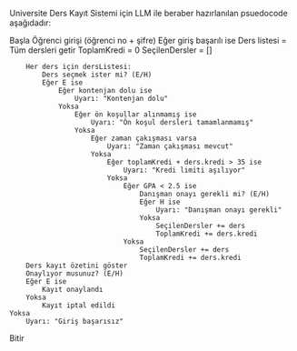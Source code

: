 Universite Ders Kayıt Sistemi için LLM ile beraber hazırlanılan psuedocode aşağıdadır:


Başla
    Öğrenci girişi (öğrenci no + şifre)
    Eğer giriş başarılı ise
        Ders listesi = Tüm dersleri getir
        ToplamKredi = 0
        SeçilenDersler = []

        Her ders için dersListesi:
            Ders seçmek ister mi? (E/H)
            Eğer E ise
                Eğer kontenjan dolu ise
                    Uyarı: "Kontenjan dolu"
                Yoksa
                    Eğer ön koşullar alınmamış ise
                        Uyarı: "Ön koşul dersleri tamamlanmamış"
                    Yoksa
                        Eğer zaman çakışması varsa
                            Uyarı: "Zaman çakışması mevcut"
                        Yoksa
                            Eğer toplamKredi + ders.kredi > 35 ise
                                Uyarı: "Kredi limiti aşılıyor"
                            Yoksa
                                Eğer GPA < 2.5 ise
                                    Danışman onayı gerekli mi? (E/H)
                                    Eğer H ise
                                        Uyarı: "Danışman onayı gerekli"
                                    Yoksa
                                        SeçilenDersler += ders
                                        ToplamKredi += ders.kredi
                                Yoksa
                                    SeçilenDersler += ders
                                    ToplamKredi += ders.kredi
        Ders kayıt özetini göster
        Onaylıyor musunuz? (E/H)
        Eğer E ise
            Kayıt onaylandı
        Yoksa
            Kayıt iptal edildi
    Yoksa
        Uyarı: "Giriş başarısız"
Bitir
